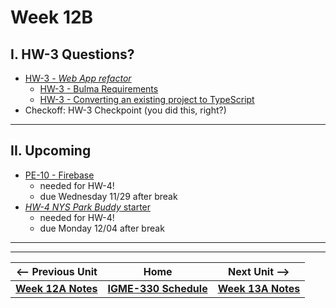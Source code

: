 # Week 12B

## I. HW-3 Questions?

- [HW-3 - *Web App refactor*](../hw/hw-3.md)
  - [HW-3 - Bulma Requirements](../hw/hw3-bulma-requirements.md)
  - [HW-3 - Converting an existing project to TypeScript](../hw/hw3-typescript-notes.md)
- Checkoff: HW-3 Checkpoint (you did this, right?)

---

## II. Upcoming 
- [PE-10 - Firebase](../pe/pe-10.md)
  - needed for HW-4!
  - due Wednesday 11/29 after break
- [*HW-4 NYS Park Buddy* starter](../hw/hw-4-starter.md)
  - needed for HW-4!
  - due Monday 12/04 after break

---
---

| <-- Previous Unit | Home | Next Unit -->
| --- | --- | --- 
| [**Week 12A Notes**](12A.md)  |  [**IGME-330 Schedule**](../schedule.md) | [**Week 13A Notes**](13A.md)
